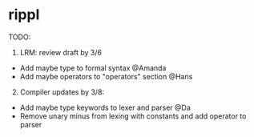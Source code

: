 # rippl


TODO:

1) LRM: review draft by 3/6
  - Add maybe type to formal syntax @Amanda
  - Add maybe operators to "operators" section @Hans

2) Compiler updates by 3/8:
  - Add maybe type keywords to lexer and parser @Da
  - Remove unary minus from lexing with constants and add operator to parser
